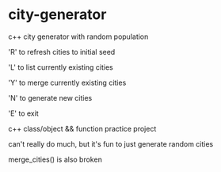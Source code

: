 # city-generator
c++ city generator with random population

'R' to refresh cities to initial seed

'L' to list currently existing cities

'Y' to merge currently existing cities

'N' to generate new cities

'E' to exit

c++ class/object && function practice project

can't really do much, but it's fun to just generate random cities

merge_cities() is also broken
